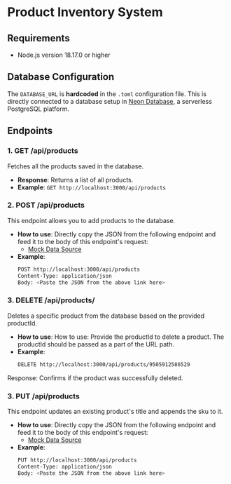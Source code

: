 # Product Inventory System

## Requirements
- Node.js version 18.17.0 or higher

## Database Configuration
The `DATABASE_URL` is **hardcoded** in the `.toml` configuration file. This is directly connected to a database setup in [Neon Database](https://neon.tech), a serverless PostgreSQL platform.

## Endpoints

### 1. **GET /api/products**
Fetches all the products saved in the database.

- **Response**: Returns a list of all products.
- **Example**: `GET http://localhost:3000/api/products`

### 2. **POST /api/products**
This endpoint allows you to add products to the database.

- **How to use**: Directly copy the JSON from the following endpoint and feed it to the body of this endpoint's request:
  - [Mock Data Source](https://02557f4d-8f03-405d-a4e7-7a6483d26a04.mock.pstmn.io/get)
- **Example**:
  ```bash
  POST http://localhost:3000/api/products
  Content-Type: application/json
  Body: <Paste the JSON from the above link here>

### 3. DELETE /api/products/
Deletes a specific product from the database based on the provided productId.

- **How to use**: How to use: Provide the productId to delete a product. The productId should be passed as a part of the URL path.
- **Example**:
  ```bash
  DELETE http://localhost:3000/api/products/9505912586529

Response: Confirms if the product was successfully deleted.

### 3.  PUT /api/products
This endpoint updates an existing product's title and appends the sku to it.


- **How to use**: Directly copy the JSON from the following endpoint and feed it to the body of this endpoint's request:
  - [Mock Data Source](https://02557f4d-8f03-405d-a4e7-7a6483d26a04.mock.pstmn.io/get)
- **Example**:
  ```bash
  PUT http://localhost:3000/api/products
  Content-Type: application/json
  Body: <Paste the JSON from the above link here>


